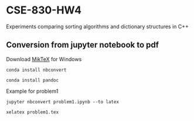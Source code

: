 # CSE-830-HW4
Experiments comparing sorting algorithms and dictionary structures in C++

## Conversion from jupyter notebook to pdf
Download [MikTeX](https://miktex.org/download) for Windows

`conda install nbconvert`

`conda install pandoc`

Example for problem1

`jupyter nbconvert problem1.ipynb --to latex`

`xelatex problem1.tex`
